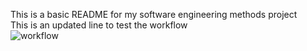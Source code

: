 This is a basic README for my software engineering methods project  
This is an updated line to test the workflow  
![workflow](https://github.com/Maxk9994/SEMNEW/actions/workflows/main.yml/badge.svg)